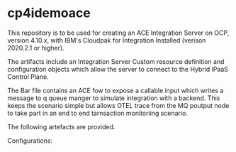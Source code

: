 # cp4idemoace

This repository is to be used for creating an ACE Integration Server on OCP, version 4.10.x, with IBM's Cloudpak for Integration Installed (verison 2020.2.1 or higher).

The artifacts include an Integration Server Custom resource definition and configuration objects which allow the server to connect to the Hybrid iPaaS
Control Plane.

The Bar file contains an ACE fow to expose a callable input which writes a message to q queue manger to simulate integration with a backend. This
keeps the scenario simple but allows OTEL trace from the MQ poutput node to take part in an end to end tarnsaction monitoriing scenario.

The following artefacts are provided.

Configurations:




```
